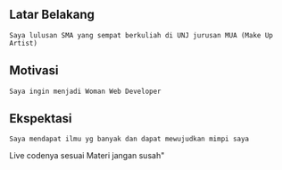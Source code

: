 [//]: # (Ceritakan sedikit tentang latar belakangmu seperti pendidikan terakhir atau pekerjaan sebelumnya)
## Latar Belakang
    Saya lulusan SMA yang sempat berkuliah di UNJ jurusan MUA (Make Up Artist)

[//]: # (Motivasi apa yang mendorongmu untuk ikut program coding bootcamp di Hacktiv8?)
## Motivasi
    Saya ingin menjadi Woman Web Developer
[//]: # (Beri tahu kami, apa yang ingin kamu dapatkan di Hacktiv8 dan apa yang ingin kamu capai setelah lulus dari sini?)
## Ekspektasi
    Saya mendapat ilmu yg banyak dan dapat mewujudkan mimpi saya 

[//]: # (Apakah ada hal lain yang ingin disampaikan? Bila ada, kamu bebas untuk menuliskannya)
        Live codenya sesuai Materi jangan susah"